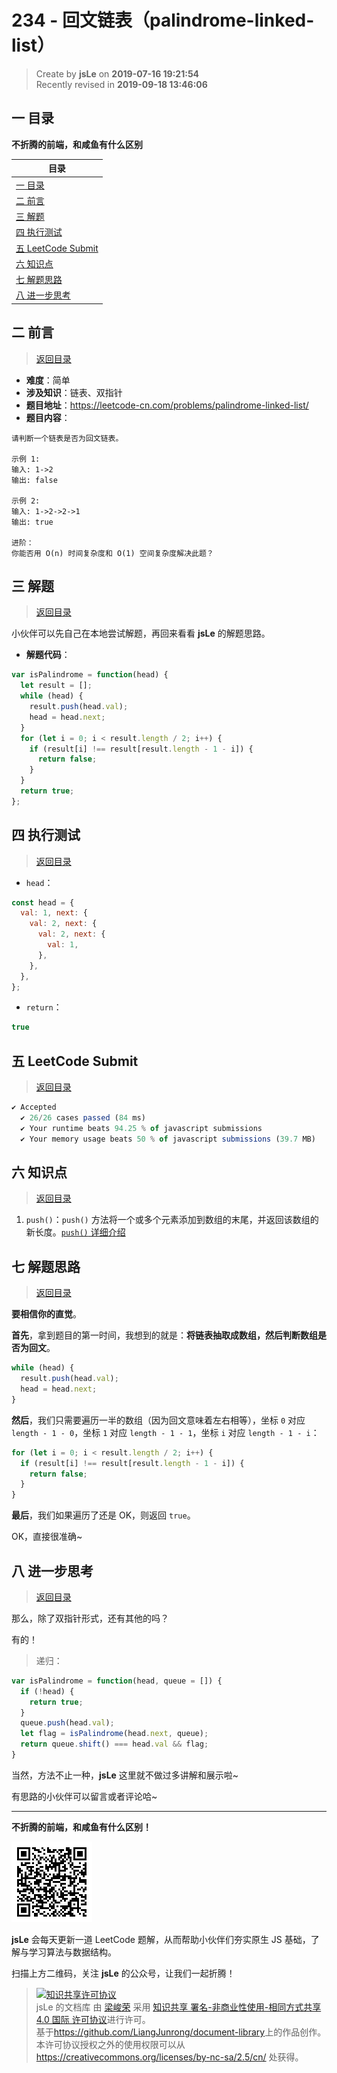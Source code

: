 234 - 回文链表（palindrome-linked-list）
===

> Create by **jsLe** on **2019-07-16 19:21:54**  
> Recently revised in **2019-09-18 13:46:06**

## <a name="chapter-one" id="chapter-one">一 目录</a>

**不折腾的前端，和咸鱼有什么区别**

| 目录 |
| --- | 
| [一 目录](#chapter-one) | 
| <a name="catalog-chapter-two" id="catalog-chapter-two"></a>[二 前言](#chapter-two) |
| <a name="catalog-chapter-three" id="catalog-chapter-three"></a>[三 解题](#chapter-three) |
| <a name="catalog-chapter-four" id="catalog-chapter-four"></a>[四 执行测试](#chapter-four) |
| <a name="catalog-chapter-five" id="catalog-chapter-five"></a>[五 LeetCode Submit](#chapter-five) |
| <a name="catalog-chapter-six" id="catalog-chapter-six"></a>[六 知识点](#chapter-six) |
| <a name="catalog-chapter-seven" id="catalog-chapter-seven"></a>[七 解题思路](#chapter-seven) |
| <a name="catalog-chapter-eight" id="catalog-chapter-eight"></a>[八 进一步思考](#chapter-eight) |

## <a name="chapter-two" id="chapter-two">二 前言</a>

> [返回目录](#chapter-one)

* **难度**：简单
* **涉及知识**：链表、双指针
* **题目地址**：https://leetcode-cn.com/problems/palindrome-linked-list/
* **题目内容**：

```
请判断一个链表是否为回文链表。

示例 1:
输入: 1->2
输出: false

示例 2:
输入: 1->2->2->1
输出: true

进阶：
你能否用 O(n) 时间复杂度和 O(1) 空间复杂度解决此题？
```

## <a name="chapter-three" id="chapter-three">三 解题</a>

> [返回目录](#chapter-one)

小伙伴可以先自己在本地尝试解题，再回来看看 **jsLe** 的解题思路。

* **解题代码**：

```js
var isPalindrome = function(head) {
  let result = [];
  while (head) {
    result.push(head.val);
    head = head.next;
  }
  for (let i = 0; i < result.length / 2; i++) {
    if (result[i] !== result[result.length - 1 - i]) {
      return false;
    }
  }
  return true;
};
```

## <a name="chapter-four" id="chapter-four">四 执行测试</a>

> [返回目录](#chapter-one)

* `head`：

```js
const head = {
  val: 1, next: {
    val: 2, next: {
      val: 2, next: {
        val: 1,
      },
    },
  },
};
```

* `return`：

```js
true
```

## <a name="chapter-five" id="chapter-five">五 LeetCode Submit</a>

> [返回目录](#chapter-one)

```js
✔ Accepted
  ✔ 26/26 cases passed (84 ms)
  ✔ Your runtime beats 94.25 % of javascript submissions
  ✔ Your memory usage beats 50 % of javascript submissions (39.7 MB)
```

## <a name="chapter-six" id="chapter-six">六 知识点</a>

> [返回目录](#chapter-one)

1. `push()`：`push()` 方法将一个或多个元素添加到数组的末尾，并返回该数组的新长度。[`push()` 详细介绍](https://github.com/LiangJunrong/document-library/blob/master/JavaScript-library/JavaScript/%E5%86%85%E7%BD%AE%E5%AF%B9%E8%B1%A1/Array/push.md)

## <a name="chapter-seven" id="chapter-seven">七 解题思路</a>

> [返回目录](#chapter-one)

**要相信你的直觉**。

**首先**，拿到题目的第一时间，我想到的就是：**将链表抽取成数组，然后判断数组是否为回文**。

```js
while (head) {
  result.push(head.val);
  head = head.next;
}
```

**然后**，我们只需要遍历一半的数组（因为回文意味着左右相等），坐标 `0` 对应 `length - 1 - 0`，坐标 `1` 对应 `length - 1 - 1`，坐标 `i` 对应 `length - 1 - i`：

```js
for (let i = 0; i < result.length / 2; i++) {
  if (result[i] !== result[result.length - 1 - i]) {
    return false;
  }
}
```

**最后**，我们如果遍历了还是 OK，则返回 `true`。

OK，直接很准确~

## <a name="chapter-eight" id="chapter-eight">八 进一步思考</a>

> [返回目录](#chapter-one)

那么，除了双指针形式，还有其他的吗？

有的！

> 递归：

```js
var isPalindrome = function(head, queue = []) {
  if (!head) {
    return true;
  }
  queue.push(head.val);
  let flag = isPalindrome(head.next, queue);
  return queue.shift() === head.val && flag;
}
```

当然，方法不止一种，**jsLe** 这里就不做过多讲解和展示啦~

有思路的小伙伴可以留言或者评论哈~

---

**不折腾的前端，和咸鱼有什么区别！**

![图](../../../public-repertory/img/z-small-wechat-public-address.jpg)

**jsLe** 会每天更新一道 LeetCode 题解，从而帮助小伙伴们夯实原生 JS 基础，了解与学习算法与数据结构。

扫描上方二维码，关注 **jsLe** 的公众号，让我们一起折腾！

> <a rel="license" href="http://creativecommons.org/licenses/by-nc-sa/4.0/"><img alt="知识共享许可协议" style="border-width:0" src="https://i.creativecommons.org/l/by-nc-sa/4.0/88x31.png" /></a><br /><span xmlns:dct="http://purl.org/dc/terms/" property="dct:title">jsLe 的文档库</span> 由 <a xmlns:cc="http://creativecommons.org/ns#" href="https://github.com/LiangJunrong/document-library" property="cc:attributionName" rel="cc:attributionURL">梁峻荣</a> 采用 <a rel="license" href="http://creativecommons.org/licenses/by-nc-sa/4.0/">知识共享 署名-非商业性使用-相同方式共享 4.0 国际 许可协议</a>进行许可。<br />基于<a xmlns:dct="http://purl.org/dc/terms/" href="https://github.com/LiangJunrong/document-library" rel="dct:source">https://github.com/LiangJunrong/document-library</a>上的作品创作。<br />本许可协议授权之外的使用权限可以从 <a xmlns:cc="http://creativecommons.org/ns#" href="https://creativecommons.org/licenses/by-nc-sa/2.5/cn/" rel="cc:morePermissions">https://creativecommons.org/licenses/by-nc-sa/2.5/cn/</a> 处获得。